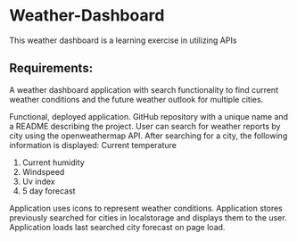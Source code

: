 # Weather-Dashboard
This weather dashboard is a learning exercise in utilizing APIs

## Requirements:
A weather dashboard application with search functionality to find current weather conditions and the future weather outlook for multiple cities.

Functional, deployed application.
GitHub repository with a unique name and a README describing the project.
User can search for weather reports by city using the openweathermap API.
After searching for a city, the following information is displayed:
Current temperature
1. Current humidity
2. Windspeed
3. Uv index
4. 5 day forecast


Application uses icons to represent weather conditions.
Application stores previously searched for cities in localstorage and displays them to the user.
Application loads last searched city forecast on page load.
